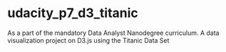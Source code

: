 # udacity_p7_d3_titanic
As a part of the mandatory Data Analyst Nanodegree curriculum. A data visualization project on D3.js using the Titanic Data Set
